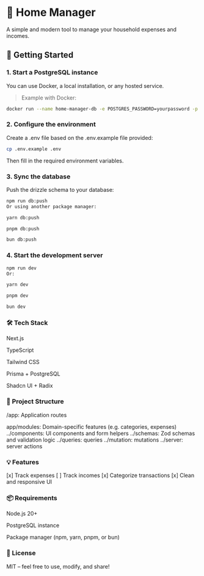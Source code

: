 # 🏡 Home Manager

A simple and modern tool to manage your household expenses and incomes.

## 🚀 Getting Started

### 1. Start a PostgreSQL instance

You can use Docker, a local installation, or any hosted service.

> Example with Docker:

```bash
docker run --name home-manager-db -e POSTGRES_PASSWORD=yourpassword -p 5432:5432 -d postgres
```

### 2. Configure the environment

Create a .env file based on the .env.example file provided:

```bash
cp .env.example .env
```

Then fill in the required environment variables.

### 3. Sync the database

Push the drizzle schema to your database:

```bash
npm run db:push
Or using another package manager:

yarn db:push

pnpm db:push

bun db:push
```

### 4. Start the development server

```bash
npm run dev
Or:

yarn dev

pnpm dev

bun dev
```

### 🛠 Tech Stack

Next.js

TypeScript

Tailwind CSS

Prisma + PostgreSQL

Shadcn UI + Radix

### 📂 Project Structure

/app: Application routes

app/modules: Domain-specific features (e.g. categories, expenses)
../components: UI components and form helpers
../schemas: Zod schemas and validation logic
../queries: queries
../mutation: mutations
../server: server actions

### 💡 Features

[x] Track expenses
[ ] Track incomes
[x] Categorize transactions
[x] Clean and responsive UI

### 📦 Requirements

Node.js 20+

PostgreSQL instance

Package manager (npm, yarn, pnpm, or bun)

### 📣 License

MIT – feel free to use, modify, and share!
